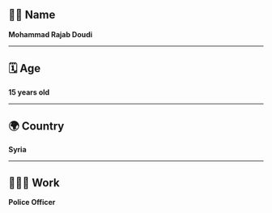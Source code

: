 ## 🧑🏻 Name  
**Mohammad Rajab Doudi**

---

## 🗓 Age  
**15 years old**

---

## 🌍 Country  
**Syria**

---

## 👮🏻‍♂️ Work  
**Police Officer**
